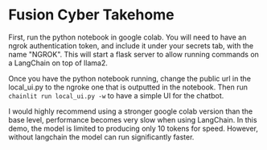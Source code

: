 # Fusion Cyber Takehome

First, run the python notebook in google colab. You will need to have an ngrok authentication token, and include it under your secrets tab, with the name "NGROK". This will start a flask server to allow running commands on a LangChain on top of llama2.

Once you have the python notebook running, change the public url in the local_ui.py to the ngroke one that is outputted in the notebook. Then run ``chainlit run local_ui.py -w`` to have a simple UI for the chatbot.


I would highly recommend using a stronger google colab version than the base level, performance becomes very slow when using LangChain. In this demo, the model is limited to producing only 10 tokens for speed. However, without langchain the model can run significantly faster.
